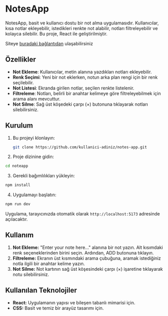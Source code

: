 # NotesApp

NotesApp, basit ve kullanıcı dostu bir not alma uygulamasıdır. Kullanıcılar, kısa notlar ekleyebilir, istedikleri renkte not alabilir, notları filtreleyebilir ve kolayca silebilir. Bu proje, React ile geliştirilmiştir.

Siteye [buradaki bağlantıdan](https://bucolic-vacherin-e62d24.netlify.app/) ulaşabilirsiniz

## Özellikler

- **Not Ekleme**: Kullanıcılar, metin alanına yazdıkları notları ekleyebilir.
- **Renk Seçimi**: Yeni bir not eklerken, notun arka plan rengi için bir renk seçilebilir.
- **Not Listesi**: Ekranda girilen notlar, seçilen renkte listelenir.
- **Filtreleme**: Notları, belirli bir anahtar kelimeye göre filtreleyebilmek için arama alanı mevcuttur.
- **Not Silme**: Sağ üst köşedeki çarpı (×) butonuna tıklayarak notları silebilirsiniz.

## Kurulum

1. Bu projeyi klonlayın:

   ```bash
   git clone https://github.com/kullanici-adiniz/notes-app.git
   ```

2. Proje dizinine gidin:

```bash
cd noteapp
```

3. Gerekli bağımlılıkları yükleyin:

```bash
npm install
```

4. Uygulamayı başlatın:

```bash
npm run dev
```

Uygulama, tarayıcınızda otomatik olarak `http://localhost:5173` adresinde açılacaktır.

## Kullanım

1. **Not Ekleme:** "Enter your note here..." alanına bir not yazın. Alt kısımdaki renk seçeneklerinden birini seçin. Ardından, ADD butonuna tıklayın.
2. **Filtreleme:** Ekranın üst kısmındaki arama çubuğuna, aramak istediğiniz notla ilgili bir anahtar kelime yazın.
3. **Not Silme:** Not kartının sağ üst köşesindeki çarpı (×) işaretine tıklayarak notu silebilirsiniz.

## Kullanılan Teknolojiler

- **React:** Uygulamanın yapısı ve bileşen tabanlı mimarisi için.
- **CSS:** Basit ve temiz bir arayüz tasarımı için.
